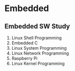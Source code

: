 # Embedded

## Embedded SW Study

1. Linux Shell Programming
2. Embedded C
3. Linux System Programming
4. Linux Network Programming
5. Raspberry Pi
6. Linux Kernel Programming



